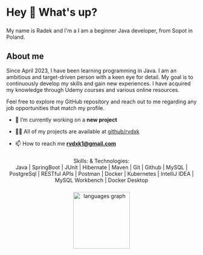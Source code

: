 <h1 align="left">Hey 👋 What's up?</h1>

###

<p align="left">My name is Radek and I'm a I am a beginner Java developer, from Sopot in Poland.</p>

###

<h2 align="left">About me</h2>
Since April 2023, I have been learning programming in Java. I am an ambitious and target-driven person with a keen eye for detail. My goal is to continuously develop my skills and gain new experiences. I have acquired my knowledge through Udemy courses and various online resources.

Feel free to explore my GitHub repository and reach out to me regarding any job opportunities that match my profile. 

- 🔭 I’m currently working on a **new project**

- 👨‍💻 All of my projects are available at [github/rvdxk](github/rvdxk)

- 📫 How to reach me **rvdxk1@gmail.com**

###

<div align="center">
Skills: & Technologies: </br>
Java | SpringBoot | JUnit | Hibernate | Maven | Git | Github | MySQL | PostgreSql | RESTful APIs | Postman | Docker | Kubernetes | IntelliJ IDEA | MySQL Workbench | Docker Desktop
</div>

###

<div align="center">
  <img src="https://github-readme-stats.vercel.app/api/top-langs?username=rvdxk&locale=en&hide_title=false&layout=compact&card_width=320&langs_count=12&theme=dracula&hide_border=false&order=2" height="150" alt="languages graph"  />
</div>

###
